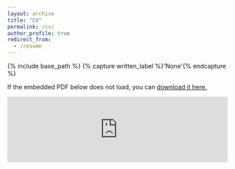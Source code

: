 ```yaml
---
layout: archive
title: "CV"
permalink: /cv/
author_profile: true
redirect_from:
  - /resume
---
```


{% include base_path %}
{% capture written_label %}'None'{% endcapture %}

If the embedded PDF below does not load, you can <u><a href="https://te-pei.github.io/Most recent CV-Te Pei.pdf">download it here.</a></u>
<br/>

<embed src="https://te-pei.github.io/Most recent CV-Te Pei.pdf" type="application/pdf" width="100%" />
